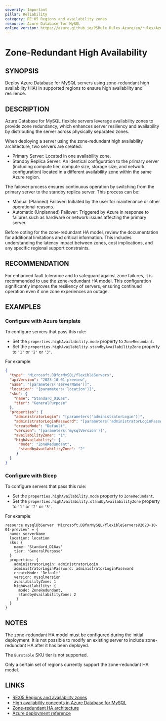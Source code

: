 ```yaml
---
severity: Important
pillar: Reliability
category: RE:05 Regions and availability zones
resource: Azure Database for MySQL
online version: https://azure.github.io/PSRule.Rules.Azure/en/rules/Azure.MySQL.ZoneRedundantHA/
---
```


# Zone-Redundant High Availability

## SYNOPSIS

Deploy Azure Database for MySQL servers using zone-redundant high availability (HA) in supported regions to ensure high availability and resilience.

## DESCRIPTION

Azure Database for MySQL flexible servers leverage availability zones to provide zone redundancy, which enhances server resiliency and availability by distributing the server across physically separated zones.

When deploying a server using the zone-redundant high availability architecture, two servers are created:

- Primary Server: Located in one availability zone.
- Standby Replica Server: An identical configuration to the primary server (including compute tier, compute size, storage size, and network configuration) located in a different availability zone within the same Azure region.

The failover process ensures continuous operation by switching from the primary server to the standby replica server. This process can be:

- Manual (Planned) Failover: Initiated by the user for maintenance or other operational reasons.
- Automatic (Unplanned) Failover: Triggered by Azure in response to failures such as hardware or network issues affecting the primary server.

Before opting for the zone-redundant HA model, review the documentation for additional limitations and critical information. This includes understanding the latency impact between zones, cost implications, and any specific regional support constraints.

## RECOMMENDATION

For enhanced fault tolerance and to safeguard against zone failures, it is recommended to use the zone-redundant HA model. This configuration significantly improves the resiliency of servers, ensuring continued operation even if one zone experiences an outage.

## EXAMPLES

### Configure with Azure template

To configure servers that pass this rule:

- Set the `properties.highAvailability.mode` property to `ZoneRedundant`.
- Set the `properties.highAvailability.standbyAvailabilityZone` property to `'1'` or `'2'` or `'3'`.

For example:

```json
{
  "type": "Microsoft.DBforMySQL/flexibleServers",
  "apiVersion": "2023-10-01-preview",
  "name": "[parameters('serverName')]",
  "location": "[parameters('location')]",
  "sku": {
    "name": "Standard_D16as",
    "tier": "GeneralPurpose"
  },
  "properties": {
    "administratorLogin": "[parameters('administratorLogin')]",
    "administratorLoginPassword": "[parameters('administratorLoginPassword')]",
    "createMode": "Default",
    "version": "[parameters('mysqlVersion')]",
    "availabilityZone": "1",
    "highAvailability": {
      "mode": "ZoneRedundant",
      "standbyAvailabilityZone": "2"
     }
  }
}
```

### Configure with Bicep

To configure servers that pass this rule:

- Set the `properties.highAvailability.mode` property to `ZoneRedundant`.
- Set the `properties.highAvailability.standbyAvailabilityZone` property to `'1'` or `'2'` or `'3'`.

For example:

```bicep
resource mysqlDbServer 'Microsoft.DBforMySQL/flexibleServers@2023-10-01-preview' = {
  name: serverName
  location: location
  sku: {
    name: 'Standard_D16as'
    tier: 'GeneralPurpose'
  }
  properties: {
    administratorLogin: administratorLogin
    administratorLoginPassword: administratorLoginPassword
    createMode: 'Default'
    version: mysqlVersion
    availabilityZone: 1
    highAvailability: {
      mode: ZoneRedundant,
      standbyAvailabilityZone: 2
     }
  }
}
```

## NOTES

The zone-redundant HA model must be configured during the initial deployment. It is not possible to modify an existing server to include zone-redundant HA after it has been deployed.

The `Burstable` SKU tier is not supported.

Only a certain set of regions currently support the zone-redundant HA model.

## LINKS

- [RE:05 Regions and availability zones](https://learn.microsoft.com/azure/well-architected/reliability/regions-availability-zones)
- [High availability concepts in Azure Database for MySQL](https://learn.microsoft.com/azure/mysql/flexible-server/concepts-high-availability)
- [Zone-redundant HA architecture](https://learn.microsoft.com/azure/mysql/flexible-server/concepts-high-availability#zone-redundant-ha-architecture)
- [Azure deployment reference](https://learn.microsoft.com/azure/templates/microsoft.dbformysql/flexibleservers)
